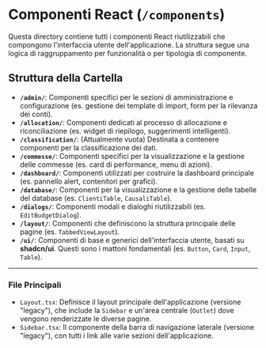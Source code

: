 # Componenti React (`/components`)

Questa directory contiene tutti i componenti React riutilizzabili che compongono l'interfaccia utente dell'applicazione. La struttura segue una logica di raggruppamento per funzionalità o per tipologia di componente.

## Struttura della Cartella

-   **`/admin/`**: Componenti specifici per le sezioni di amministrazione e configurazione (es. gestione dei template di import, form per la rilevanza dei conti).
-   **`/allocation/`**: Componenti dedicati al processo di allocazione e riconciliazione (es. widget di riepilogo, suggerimenti intelligenti).
-   **`/classification/`**: (Attualmente vuota) Destinata a contenere componenti per la classificazione dei dati.
-   **`/commesse/`**: Componenti specifici per la visualizzazione e la gestione delle commesse (es. card di performance, menu di azioni).
-   **`/dashboard/`**: Componenti utilizzati per costruire la dashboard principale (es. pannello alert, contenitori per grafici).
-   **`/database/`**: Componenti per la visualizzazione e la gestione delle tabelle del database (es. `ClientiTable`, `CausaliTable`).
-   **`/dialogs/`**: Componenti modali e dialoghi riutilizzabili (es. `EditBudgetDialog`).
-   **`/layout/`**: Componenti che definiscono la struttura principale delle pagine (es. `TabbedViewLayout`).
-   **`/ui/`**: Componenti di base e generici dell'interfaccia utente, basati su **shadcn/ui**. Questi sono i mattoni fondamentali (es. `Button`, `Card`, `Input`, `Table`).

---

### File Principali

-   `Layout.tsx`: Definisce il layout principale dell'applicazione (versione "legacy"), che include la `Sidebar` e un'area centrale (`Outlet`) dove vengono renderizzate le diverse pagine.
-   `Sidebar.tsx`: Il componente della barra di navigazione laterale (versione "legacy"), con tutti i link alle varie sezioni dell'applicazione. 